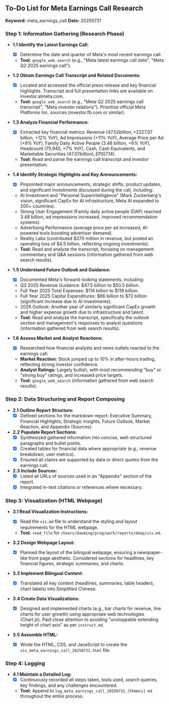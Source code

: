 ## To-Do List for Meta Earnings Call Research

**Keyword:** meta_earnings_call
**Date:** 20250731

### Step 1: Information Gathering (Research Phase)

*   **1.1 Identify the Latest Earnings Call:**
    *   [x] Determine the date and quarter of Meta's most recent earnings call.
    *   **Tool:** `google_web_search` (e.g., "Meta latest earnings call date", "Meta Q2 2025 earnings call").

*   **1.2 Obtain Earnings Call Transcript and Related Documents:**
    *   [x] Located and accessed the official press release and key financial highlights. Transcript and full presentation links are available on investor.atmeta.com.
    *   **Tool:** `google_web_search` (e.g., "Meta Q2 2025 earnings call transcript", "Meta investor relations"). Prioritize official Meta Platforms Inc. sources (investor.fb.com or similar).

*   **1.3 Analyze Financial Performance:**
    *   [x] Extracted key financial metrics: Revenue ($47.52 billion, +22% YoY), Total Costs and Expenses ($27.07 billion, +12% YoY), Ad Impressions (+11% YoY), Average Price per Ad (+9% YoY), Family Daily Active People (3.48 billion, +6% YoY), Headcount (75,945, +7% YoY), Cash, Cash Equivalents, and Marketable Securities ($47.07 billion), EPS ($7.14).
    *   **Tool:** Read and parse the earnings call transcript and investor presentation.

*   **1.4 Identify Strategic Highlights and Key Announcements:**
    *   [x] Pinpointed major announcements, strategic shifts, product updates, and significant investments discussed during the call, including:
    *   AI Investment and "Personal Superintelligence" (Mark Zuckerberg's vision, significant CapEx for AI infrastructure, Meta AI expanded to 200+ countries).
    *   Strong User Engagement (Family daily active people (DAP) reached 3.48 billion, ad impressions increased, improved recommendation systems).
    *   Advertising Performance (average price per ad increased, AI-powered tools boosting advertiser demand).
    *   Reality Labs (contributed $370 million in revenue, but posted an operating loss of $4.5 billion, reflecting ongoing investments).
    *   **Tool:** Read and analyze the transcript, focusing on management commentary and Q&A sessions (information gathered from web search results).

*   **1.5 Understand Future Outlook and Guidance:**
    *   [x] Documented Meta's forward-looking statements, including:
    *   Q3 2025 Revenue Guidance: $47.5 billion to $50.5 billion.
    *   Full Year 2025 Total Expenses: $114 billion to $118 billion.
    *   Full Year 2025 Capital Expenditures: $66 billion to $72 billion (significant increase due to AI investments).
    *   2026 Outlook: Another year of similarly significant CapEx growth and higher expense growth due to infrastructure and talent.
    *   **Tool:** Read and analyze the transcript, specifically the outlook section and management's responses to analyst questions (information gathered from web search results).

*   **1.6 Assess Market and Analyst Reactions:**
    *   [x] Researched how financial analysts and news outlets reacted to the earnings call:
    *   **Market Reaction:** Stock jumped up to 10% in after-hours trading, reflecting strong investor confidence.
    *   **Analyst Ratings:** Largely bullish, with most recommending "buy" or "strong buy" ratings, and increased price targets.
    *   **Tool:** `google_web_search` (information gathered from web search results).

### Step 2: Data Structuring and Report Composing

*   **2.1 Outline Report Structure:**
    *   [x] Defined sections for the markdown report: Executive Summary, Financial Highlights, Strategic Insights, Future Outlook, Market Reaction, and Appendix (Sources).

*   **2.2 Populate Report Sections:**
    *   [x] Synthesized gathered information into concise, well-structured paragraphs and bullet points.
    *   [x] Created tables for financial data where appropriate (e.g., revenue breakdown, user metrics).
    *   [x] Ensured all claims are supported by data or direct quotes from the earnings call.

*   **2.3 Include Sources:**
    *   [x] Listed all URLs of sources used in an "Appendix" section of the report.
    *   [x] Integrated in-text citations or references where necessary.

### Step 3: Visualization (HTML Webpage)

*   **3.1 Read Visualization Instructions:**
    *   [x] Read the `vis.md` file to understand the styling and layout requirements for the HTML webpage.
    *   **Tool:** `read_file` for `/Users/daoming/prog/work/reports/deep/vis.md`.

*   **3.2 Design Webpage Layout:**
    *   [x] Planned the layout of the bilingual webpage, ensuring a newspaper-like front page aesthetic. Considered sections for headlines, key financial figures, strategic summaries, and charts.

*   **3.3 Implement Bilingual Content:**
    *   [x] Translated all key content (headlines, summaries, table headers, chart labels) into Simplified Chinese.

*   **3.4 Create Data Visualizations:**
    *   [x] Designed and implemented charts (e.g., bar charts for revenue, line charts for user growth) using appropriate web technologies (Chart.js). Paid close attention to avoiding "unstoppable extending height of chart axis" as per `instruct.md`.

*   **3.5 Assemble HTML:**
    *   [x] Wrote the HTML, CSS, and JavaScript to create the `vis_meta_earnings_call_20250731.html` file.

### Step 4: Logging

*   **4.1 Maintain a Detailed Log:**
    *   [x] Continuously recorded all steps taken, tools used, search queries, key findings, and any challenges encountered.
    *   **Tool:** Append to `log_meta_earnings_call_20250731_[hhmmss].md` throughout the entire process.
